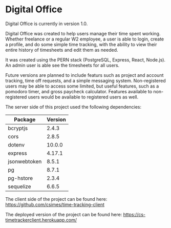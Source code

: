 # Digital Office 

Digital Office is currently in version 1.0.

Digital Office was created to help users manage their time spent working. Whether freelance or a regular W2 employee, a user is able to login, create a profile,
and do some simple time tracking, with the ability to view their entire history of timesheets and edit them as needed.

It was created using the PERN stack (PostgreSQL, Express, React, Node.js). An admin user is able see the timesheets for all users.

Future versions are planned to include featurs such as project and account tracking, time off requests, and a simple messaging system. Non-registered
users may be able to access some limited, but useful features, such as a pomodoro timer, and gross paycheck calculator. Features available to non-registered users
would be available to registered users as well.

The server side of this project used the following dependencies:

| Package       | Version  |
| ------------- | ---------|
| bcryptjs      | 2.4.3    |
| cors          | 2.8.5    |
| dotenv        | 10.0.0   |
| express       | 4.17.1   |
| jsonwebtoken  | 8.5.1    |
| pg            | 8.7.1    |
| pg-hstore     | 2.3.4    |
| sequelize     | 6.6.5    |

The client side of the project can be found here: https://github.com/csimes/time-tracking-client

The deployed version of the project can be found here: https://cs-timetrackerclient.herokuapp.com/
